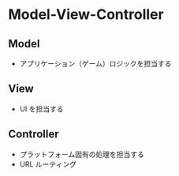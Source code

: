 # Model-View-Controller

## Model
- アプリケーション（ゲーム）ロジックを担当する

## View
- UI を担当する

## Controller
- プラットフォーム固有の処理を担当する
- URL ルーティング
